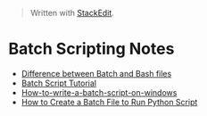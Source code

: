 > Written with [StackEdit](https://stackedit.io/).

# Batch Scripting Notes

- [Difference between Batch and Bash files](https://stackoverflow.com/questions/5079180/difference-between-batch-and-bash-files)
- [Batch Script Tutorial](https://www.tutorialspoint.com/batch_script/index.htm)
- [How-to-write-a-batch-script-on-windows](https://www.howtogeek.com/263177/how-to-write-a-batch-script-on-windows/)
- [How to Create a Batch File to Run Python Script](https://datatofish.com/batch-python-script/)
<!--stackedit_data:
eyJoaXN0b3J5IjpbLTUwMjczNzU1Ml19
-->